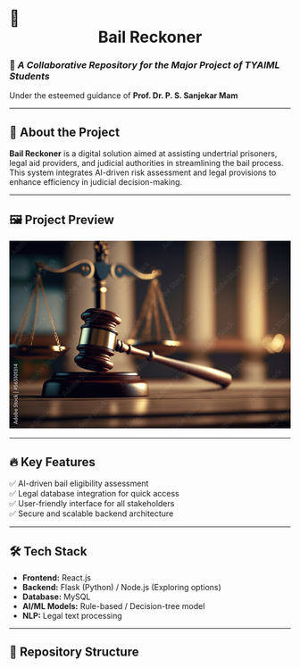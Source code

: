 # 🚀 **<div align="center">Bail Reckoner</div>**  

### 📌 *A Collaborative Repository for the Major Project of TYAIML Students*  
Under the esteemed guidance of **Prof. Dr. P. S. Sanjekar Mam**  

---

## 📜 About the Project  
**Bail Reckoner** is a digital solution aimed at assisting undertrial prisoners, legal aid providers, and judicial authorities in streamlining the bail process. This system integrates AI-driven risk assessment and legal provisions to enhance efficiency in judicial decision-making.  

---

## 🖼️ Project Preview  
<div align="center">
    <img src="https://github.com/DhanashriPatil11/Major-Project/blob/main/Images/judicial.jpg?raw=true">
</div>  

---

## 🔥 Key Features  
✅ AI-driven bail eligibility assessment  
✅ Legal database integration for quick access  
✅ User-friendly interface for all stakeholders  
✅ Secure and scalable backend architecture  

---

## 🛠️ Tech Stack  
- **Frontend:** React.js  
- **Backend:** Flask (Python) / Node.js (Exploring options)  
- **Database:** MySQL  
- **AI/ML Models:** Rule-based / Decision-tree model  
- **NLP:** Legal text processing  

---

## 📂 Repository Structure  
